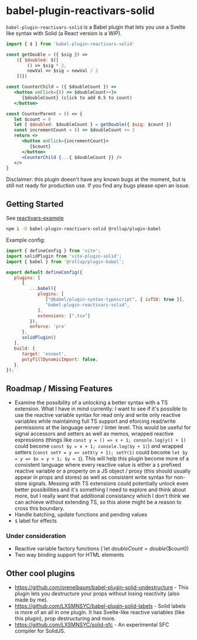 # babel-plugin-reactivars-solid

`babel-plugin-reactivars-solid` is a Babel plugin that lets you use a Svelte like syntax with Solid (a React version is a WIP).


```jsx
import { $ } from 'babel-plugin-reactivars-solid'

const getDouble = ({ $sig }) => 
	({ $doubled: $([
		() => $sig * 2,
		newVal => $sig = newVal / 2
	])})

const CounterChild = ({ $doubleCount }) =>
   <button onClick={() => $doubleCount++}>
      {$doubleCount} (click to add 0.5 to count)
   </button>

const CounterParent = () => {
   let $count = 0
   let { $doubled: $doubleCount } = getDouble({ $sig: $count })
   const incrementCount = () => $doubleCount += 2
   return <>
      <button onClick={incrementCount}>
         {$count}
      </button>
      <CounterChild {...{ $doubleCount }} />
   </>
}
```

Disclaimer: this plugin doesn't have any known bugs at the moment, but is still not ready for production use. If you find any bugs please open an issue.


## Getting Started

See [reactivars-example](https://github.com/orenelbaum/reactivars-example)

```sh
npm i -D babel-plugin-reactivars-solid @rollup/plugin-babel
```

Example config:
```js
import { defineConfig } from 'vite';
import solidPlugin from 'vite-plugin-solid';
import { babel } from '@rollup/plugin-babel';

export default defineConfig({
   plugins: [
      {
         ...babel({
            plugins: [
               ["@babel/plugin-syntax-typescript", { isTSX: true }],
               "babel-plugin-reactivars-solid",
            ],
            extensions: [".tsx"]
         }),
         enforce: 'pre'
      },
      solidPlugin()
   ],
   build: {
      target: 'esnext',
      polyfillDynamicImport: false,
   },
});
```


## Roadmap / Missing Features
- Examine the possibility of a unlocking a better syntax with a TS extension. What I have in mind currently: I want to see if it's possible to use the reactive variable syntax for read only and write only reactive variables while maintaining full TS support and eforcing read/write permissions at the language server / linter level. This would be useful for signal accessors and setters as well as memos, wrapped reactive expressions (things like `const y = () => x + 1; console.log(y() + 1)` could become `const $y = x + 1; console.log($y + 1)`) and wrapped setters (`const setY = y => setX(y + 1); setY(1)` could become `let $y = y => $x = y + 1; $y = 1`). This will help this plugin become more of a consistent language where every reactive value is either a `$` prefixed reactive variable or a property on a JS object / proxy (this should usually appear in props and stores) as well as consistent write syntax for non-store signals. Messing with TS extensions could potentially unlock even better possibilities and it's something I need to explore and think about more, but I really want that additional consistancy which I don't think we can achieve without extending TS, so this alone might be a reason to cross this boundary.
- Handle batching, update functions and pending values
- `$` label for effects
### Under consideration
- Reactive variable factory functions (`let $doubleCount = double$($count))
- Two way binding support for HTML elements



## Other cool plugins
- https://github.com/orenelbaum/babel-plugin-solid-undestructure - This plugin lets you destructure your props without losing reactivity (also made by me).
- https://github.com/LXSMNSYC/babel-plugin-solid-labels - Solid labels is more of an all in one plugin. It has Svelte-like reactive variables (like this plugin), prop destructuring and more.
- https://github.com/LXSMNSYC/solid-sfc - An experimental SFC compiler for SolidJS.

